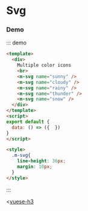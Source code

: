 # Svg

### Demo

::: demo

```html
<template>
  <div>
    Multiple color icons
    <br>
    <m-svg name="sunny" />
    <m-svg name="cloudy" />
    <m-svg name="rainy" />
    <m-svg name="thunder" />
    <m-svg name="snow" />
  </div>
</template>
<script>
export default {
  data: () => ({  })
}
</script>

<style>
  .m-svg{
    line-height: 36px;
    margin: 10px;
  }
</style>
```

:::

<[vuese-h3](./src/components/Svg/Svg.vue)
